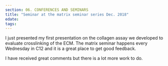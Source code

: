 ```yaml
---
section: 06. CONFERENCES AND SEMINARS
title: "Seminar at the matrix seminar series Dec. 2018"
edate: 
tags:
---
```


I just presented my first presentation on the collagen assay we developed to evaluate crosslinking of the ECM. The matrix seminar happens every Wednesday in C12 and it is a great place to get good feedback. 

I have received great comments but there is a lot more work to do.